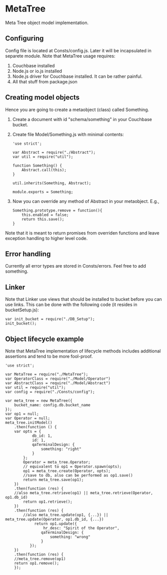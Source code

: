 # MetaTree
Meta Tree object model implementation.

## Configuring
Config file is located at Consts/config.js. Later it will be incapsulated in separete module.
Note that MetaTree usage requires:

1. Couchbase installed 
2. Node.js or io.js installed
3. Node.js driver for Couchbase installed. It can be rather painful.
4. All that stuff from package.json

## Creating model objects
Hence you are going to create a metaobject (class) called Something.

1. Create a document with id "schema/something" in your Couchbase bucket.
2. Create file Model/Something.js with minimal contents:

    ```
    'use strict';
    
    var Abstract = require("./Abstract");
    var util = require("util");
    
    function Something() {
        Abstract.call(this);
    }
    
    util.inherits(Something, Abstract);
    
    module.exports = Something;
    ```
3.  Now you can override any method of Abstract in your metaobject.
    E.g.,

    ```
    Something.prototype.remove = function(){
        this.enabled = false;
        return this.save();
    }
    ```

Note that it is meant to return promises from overriden functions and leave exception handling to higher level code.

## Error handling
Currently all error types are stored in Consts/errors. Feel free to add something.

## Linker
Note that Linker use views that should be installed to bucket before you can use links. This can be done with the following code (it resides in bucketSetup.js):
```
var init_bucket = require("./DB_Setup");
init_bucket();
```

## Object lifecycle example
Note that MetaTree implementation of lifecycle methods includes additional assertions and tend to be more fool-proof.
```
'use strict';

var MetaTree = require("./MetaTree");
var OperatorClass = require("./Model/Operator")
var AbstractClass = require("./Model/Abstract")
var util = require("util");
var config = require("./Consts/config");

var meta_tree = new MetaTree({
    bucket_name: config.db.bucket_name
});
var op1 = null;
var Operator = null;
meta_tree.initModel()
    .then(function () {
    var opts = {
            db_id: 1,
            id: 1,
            qaTerminalDesign: {
                something: "right"
            }
        };
        Operator = meta_tree.Operator;
        // equivalent to op1 = Operator.spawn(opts);
        op1 = meta_tree.create(Operator, opts);
        //save to db, also can be performed as op1.save()
        return meta_tree.save(op1);
    })
    .then(function (res) {
    //also meta_tree.retrieve(op1) || meta_tree.retrieve(Operator, op1.db_id)
        return op1.retrieve();
    })
    .then(function (res) {
        //also meta_tree.update(op1, {...}) || meta_tree.update(Operator, op1.db_id, {...})
             return op1.update({
                 hr_desc: "Spirit of the Operator",
                qaTerminalDesign: {
                    something: "wrong"
                }
           });
    })
    .then(function (res) {
    //meta_tree.remove(op1)
    return op1.remove();
    });
```
